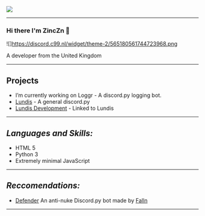![](https://api.ghprofile.me/view?username=ZincZn)

------------------------------------------------------------------------------------------------------
### Hi there I'm ZincZn 👋

![]https://discord.c99.nl/widget/theme-2/565180561744723968.png

A developer from the United Kingdom

------------------------------------------------------------------------------------------------------
## **Projects**

- I’m currently working on Loggr - A discord.py logging bot.
- [Lundis](https://github.com/ZincZn/Lundis) - A general discord.py 
- [Lundis Development](https://ZincZn/Lundis-Development) - Linked to Lundis

-------------------------------------------------------------------------------------------------------
## **_Languages and Skills:_**

* HTML 5
* Python 3
* Extremely minimal JavaScript

--------------------------------------------------------------------------------------------------------
## **_Reccomendations:_**

* [Defender](https://defenderbot.xyz) 
An anti-nuke Discord.py bot made by [Falln](https://github.com/fallnx/)

--------------------------------------------------------------------------------------------------------
<!--
**ZincZn/ZincZn** is a ✨ _special_ ✨ repository because its `README.md` (this file) appears on your GitHub profile.

Here are some ideas to get you started:

- 🌱 I’m currently learning ...
- 👯 I’m looking to collaborate on ...
- 🤔 I’m looking for help with ...
- 💬 Ask me about ...
- 📫 How to reach me: ...
- 😄 Pronouns: ...
- ⚡ Fun fact: ...
-->

